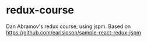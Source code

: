 # redux-course
Dan Abramov's redux course, using jspm. Based on https://github.com/earlsioson/sample-react-redux-jspm

